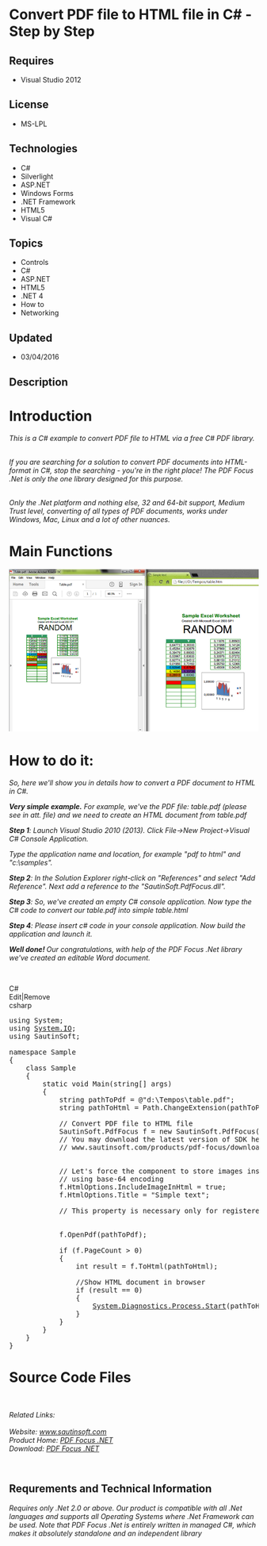 # Convert PDF file to HTML file in C# - Step by Step
## Requires
- Visual Studio 2012
## License
- MS-LPL
## Technologies
- C#
- Silverlight
- ASP.NET
- Windows Forms
- .NET Framework
- HTML5
- Visual C#
## Topics
- Controls
- C#
- ASP.NET
- HTML5
- .NET 4
- How to
- Networking
## Updated
- 03/04/2016
## Description

<h1>Introduction</h1>
<p><em>This is a C# example to convert PDF file to HTML via a free C# PDF library.</em></p>
<p><em><br>
If you are searching for a solution to convert PDF documents into HTML-format in C#, stop the searching - you're in the right place! The PDF Focus .Net is only the one library designed for this purpose.</em></p>
<p><em><br>
Only the .Net platform and nothing else, 32 and 64-bit support, Medium Trust level, converting of all types of PDF documents, works under Windows, Mac, Linux and a lot of other nuances</em><em>.</em></p>
<h1><strong>Main Functions</strong></h1>
<p><em><img id="149229" src="149229-pdf_to_html.png" alt=""></em></p>
<h1>How to do it:</h1>
<p><em>So, here we'll show you in details how to convert a PDF document to HTML in C#.</em></p>
<p><em><strong><span class="blue12b">Very simple example.</span></strong>&nbsp;For example, we've the PDF file: table.pdf (please see in att. file) and we need to create an HTML document from table.pdf</em></p>
<p><em><span class="blue12b"><strong>Step 1</strong>:</span>&nbsp;Launch Visual Studio 2010 (2013). Click File-&gt;New Project-&gt;Visual C# Console Application.</em></p>
<p><em>Type the application name and location, for example &quot;pdf to html&quot; and &quot;c:\samples&quot;.</em></p>
<p><em><span class="blue12b"><strong>Step 2</strong>:</span>&nbsp;In the Solution Explorer right-click on &quot;References&quot; and select &quot;Add Reference&quot;. Next add a reference to the &quot;SautinSoft.PdfFocus.dll&quot;</em><em>.</em></p>
<p><em><span class="blue12b"><strong>Step 3</strong>:</span>&nbsp;So, we've created an empty C# console application. Now type the C# code to convert our table.pdf into simple table.html</em></p>
<p><em><strong>Step 4</strong>: Please insert c# code in your console application.&nbsp;Now build the application and launch it.</em></p>
<p><em><strong><span class="blue12b">Well done!</span>&nbsp;</strong>Our congratulations, with help of the PDF Focus .Net library we've created an editable Word document.</em></p>
<p>&nbsp;</p>
<div class="scriptcode">
<div class="pluginEditHolder" pluginCommand="mceScriptCode">
<div class="title"><span>C#</span></div>
<div class="pluginLinkHolder"><span class="pluginEditHolderLink">Edit</span>|<span class="pluginRemoveHolderLink">Remove</span></div>
<span class="hidden">csharp</span>

<div class="preview">
<pre class="csharp"><span class="cs__keyword">using</span>&nbsp;System;&nbsp;
<span class="cs__keyword">using</span>&nbsp;<a class="libraryLink" href="https://msdn.microsoft.com/en-US/library/System.IO.aspx" target="_blank" title="Auto generated link to System.IO">System.IO</a>;&nbsp;
<span class="cs__keyword">using</span>&nbsp;SautinSoft;&nbsp;
&nbsp;
<span class="cs__keyword">namespace</span>&nbsp;Sample&nbsp;
{&nbsp;
&nbsp;&nbsp;&nbsp;&nbsp;<span class="cs__keyword">class</span>&nbsp;Sample&nbsp;
&nbsp;&nbsp;&nbsp;&nbsp;{&nbsp;
&nbsp;&nbsp;&nbsp;&nbsp;&nbsp;&nbsp;&nbsp;&nbsp;<span class="cs__keyword">static</span>&nbsp;<span class="cs__keyword">void</span>&nbsp;Main(<span class="cs__keyword">string</span>[]&nbsp;args)&nbsp;
&nbsp;&nbsp;&nbsp;&nbsp;&nbsp;&nbsp;&nbsp;&nbsp;{&nbsp;
&nbsp;&nbsp;&nbsp;&nbsp;&nbsp;&nbsp;&nbsp;&nbsp;&nbsp;&nbsp;&nbsp;&nbsp;<span class="cs__keyword">string</span>&nbsp;pathToPdf&nbsp;=&nbsp;@<span class="cs__string">&quot;d:\Tempos\table.pdf&quot;</span>;&nbsp;
&nbsp;&nbsp;&nbsp;&nbsp;&nbsp;&nbsp;&nbsp;&nbsp;&nbsp;&nbsp;&nbsp;&nbsp;<span class="cs__keyword">string</span>&nbsp;pathToHtml&nbsp;=&nbsp;Path.ChangeExtension(pathToPdf,&nbsp;<span class="cs__string">&quot;.htm&quot;</span>);&nbsp;
&nbsp;
&nbsp;&nbsp;&nbsp;&nbsp;&nbsp;&nbsp;&nbsp;&nbsp;&nbsp;&nbsp;&nbsp;&nbsp;<span class="cs__com">//&nbsp;Convert&nbsp;PDF&nbsp;file&nbsp;to&nbsp;HTML&nbsp;file</span>&nbsp;
&nbsp;&nbsp;&nbsp;&nbsp;&nbsp;&nbsp;&nbsp;&nbsp;&nbsp;&nbsp;&nbsp;&nbsp;SautinSoft.PdfFocus&nbsp;f&nbsp;=&nbsp;<span class="cs__keyword">new</span>&nbsp;SautinSoft.PdfFocus();&nbsp;
&nbsp;&nbsp;&nbsp;&nbsp;&nbsp;&nbsp;&nbsp;&nbsp;&nbsp;&nbsp;&nbsp;&nbsp;<span class="cs__com">//&nbsp;You&nbsp;may&nbsp;download&nbsp;the&nbsp;latest&nbsp;version&nbsp;of&nbsp;SDK&nbsp;here:&nbsp;</span>&nbsp;
&nbsp;&nbsp;&nbsp;&nbsp;&nbsp;&nbsp;&nbsp;&nbsp;&nbsp;&nbsp;&nbsp;&nbsp;<span class="cs__com">//&nbsp;www.sautinsoft.com/products/pdf-focus/download.php&nbsp;</span>&nbsp;
&nbsp;
&nbsp;&nbsp;&nbsp;&nbsp;&nbsp;&nbsp;&nbsp;&nbsp;&nbsp;&nbsp;&nbsp;&nbsp;&nbsp;
&nbsp;&nbsp;&nbsp;&nbsp;&nbsp;&nbsp;&nbsp;&nbsp;&nbsp;&nbsp;&nbsp;&nbsp;<span class="cs__com">//&nbsp;Let's&nbsp;force&nbsp;the&nbsp;component&nbsp;to&nbsp;store&nbsp;images&nbsp;inside&nbsp;HTML&nbsp;document</span>&nbsp;
&nbsp;&nbsp;&nbsp;&nbsp;&nbsp;&nbsp;&nbsp;&nbsp;&nbsp;&nbsp;&nbsp;&nbsp;<span class="cs__com">//&nbsp;using&nbsp;base-64&nbsp;encoding</span>&nbsp;
&nbsp;&nbsp;&nbsp;&nbsp;&nbsp;&nbsp;&nbsp;&nbsp;&nbsp;&nbsp;&nbsp;&nbsp;f.HtmlOptions.IncludeImageInHtml&nbsp;=&nbsp;<span class="cs__keyword">true</span>;&nbsp;
&nbsp;&nbsp;&nbsp;&nbsp;&nbsp;&nbsp;&nbsp;&nbsp;&nbsp;&nbsp;&nbsp;&nbsp;f.HtmlOptions.Title&nbsp;=&nbsp;<span class="cs__string">&quot;Simple&nbsp;text&quot;</span>;&nbsp;
&nbsp;
&nbsp;&nbsp;&nbsp;&nbsp;&nbsp;&nbsp;&nbsp;&nbsp;&nbsp;&nbsp;&nbsp;&nbsp;<span class="cs__com">//&nbsp;This&nbsp;property&nbsp;is&nbsp;necessary&nbsp;only&nbsp;for&nbsp;registered&nbsp;version</span>&nbsp;
&nbsp;&nbsp;&nbsp;&nbsp;&nbsp;&nbsp;&nbsp;&nbsp;&nbsp;&nbsp;&nbsp;&nbsp;&nbsp;
&nbsp;
&nbsp;&nbsp;&nbsp;&nbsp;&nbsp;&nbsp;&nbsp;&nbsp;&nbsp;&nbsp;&nbsp;&nbsp;f.OpenPdf(pathToPdf);&nbsp;
&nbsp;
&nbsp;&nbsp;&nbsp;&nbsp;&nbsp;&nbsp;&nbsp;&nbsp;&nbsp;&nbsp;&nbsp;&nbsp;<span class="cs__keyword">if</span>&nbsp;(f.PageCount&nbsp;&gt;&nbsp;<span class="cs__number">0</span>)&nbsp;
&nbsp;&nbsp;&nbsp;&nbsp;&nbsp;&nbsp;&nbsp;&nbsp;&nbsp;&nbsp;&nbsp;&nbsp;{&nbsp;
&nbsp;&nbsp;&nbsp;&nbsp;&nbsp;&nbsp;&nbsp;&nbsp;&nbsp;&nbsp;&nbsp;&nbsp;&nbsp;&nbsp;&nbsp;&nbsp;<span class="cs__keyword">int</span>&nbsp;result&nbsp;=&nbsp;f.ToHtml(pathToHtml);&nbsp;
&nbsp;
&nbsp;&nbsp;&nbsp;&nbsp;&nbsp;&nbsp;&nbsp;&nbsp;&nbsp;&nbsp;&nbsp;&nbsp;&nbsp;&nbsp;&nbsp;&nbsp;<span class="cs__com">//Show&nbsp;HTML&nbsp;document&nbsp;in&nbsp;browser</span>&nbsp;
&nbsp;&nbsp;&nbsp;&nbsp;&nbsp;&nbsp;&nbsp;&nbsp;&nbsp;&nbsp;&nbsp;&nbsp;&nbsp;&nbsp;&nbsp;&nbsp;<span class="cs__keyword">if</span>&nbsp;(result&nbsp;==&nbsp;<span class="cs__number">0</span>)&nbsp;
&nbsp;&nbsp;&nbsp;&nbsp;&nbsp;&nbsp;&nbsp;&nbsp;&nbsp;&nbsp;&nbsp;&nbsp;&nbsp;&nbsp;&nbsp;&nbsp;{&nbsp;
&nbsp;&nbsp;&nbsp;&nbsp;&nbsp;&nbsp;&nbsp;&nbsp;&nbsp;&nbsp;&nbsp;&nbsp;&nbsp;&nbsp;&nbsp;&nbsp;&nbsp;&nbsp;&nbsp;&nbsp;<a class="libraryLink" href="https://msdn.microsoft.com/en-US/library/System.Diagnostics.Process.Start.aspx" target="_blank" title="Auto generated link to System.Diagnostics.Process.Start">System.Diagnostics.Process.Start</a>(pathToHtml);&nbsp;
&nbsp;&nbsp;&nbsp;&nbsp;&nbsp;&nbsp;&nbsp;&nbsp;&nbsp;&nbsp;&nbsp;&nbsp;&nbsp;&nbsp;&nbsp;&nbsp;}&nbsp;
&nbsp;&nbsp;&nbsp;&nbsp;&nbsp;&nbsp;&nbsp;&nbsp;&nbsp;&nbsp;&nbsp;&nbsp;}&nbsp;
&nbsp;&nbsp;&nbsp;&nbsp;&nbsp;&nbsp;&nbsp;&nbsp;}&nbsp;
&nbsp;&nbsp;&nbsp;&nbsp;}&nbsp;
}&nbsp;
</pre>
</div>
</div>
</div>
<h1>Source Code Files</h1>
<p>&nbsp;</p>
<div><em>Related Links:</em></div>
<div><em><br>
Website:&nbsp;<a href="http://www.sautinsoft.com/">www.sautinsoft.com</a><br>
Product Home:&nbsp;<a href="http://sautinsoft.com/products/pdf-focus/index.php">PDF Focus .NET</a><br>
Download:&nbsp;<a href="http://sautinsoft.com/thankyou.php?download=pdf_focus_net.zip">PDF Focus .NET</a></em></div>
<p>&nbsp;</p>
<h2 class="H2Text">Requrements and Technical Information</h2>
<p class="CommonText"><em>Requires only .Net 2.0 or above. Our product is compatible with all .Net languages and supports all Operating Systems where .Net Framework can be used. Note that PDF Focus .Net is entirely written in managed C#, which makes it absolutely
 standalone and an independent library</em></p>
